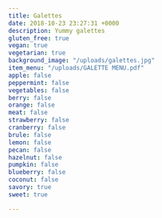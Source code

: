 ```yaml
---
title: Galettes
date: 2018-10-23 23:27:31 +0000
description: Yummy galettes
gluten_free: true
vegan: true
vegetarian: true
background_image: "/uploads/galettes.jpg"
item_menu: "/uploads/GALETTE MENU.pdf"
apple: false
peppermint: false
vegetables: false
berry: false
orange: false
meat: false
strawberry: false
cranberry: false
brule: false
lemon: false
pecan: false
hazelnut: false
pumpkin: false
blueberry: false
coconut: false
savory: true
sweet: true

---
```

